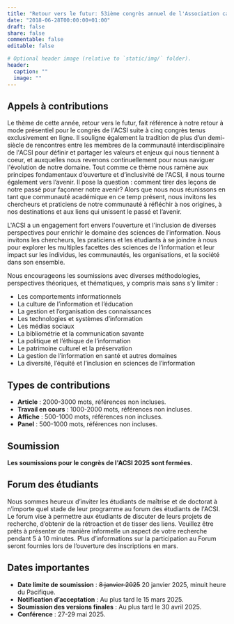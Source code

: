 ```yaml
---
title: "Retour vers le futur: 53ième congrès annuel de l'Association canadienne des sciences de l'information"
date: "2018-06-28T00:00:00+01:00"
draft: false
share: false
commentable: false
editable: false

# Optional header image (relative to `static/img/` folder).
header:
  caption: ""
  image: ""
---
```



## Appels à contributions

Le thème de cette année, retour vers le futur, fait référence à notre retour à mode présentiel pour le congrès de l'ACSI suite à cinq congrès tenus exclusivement en ligne. Il souligne également la tradition de plus d’un demi-siècle de rencontres entre les membres de la communauté interdisciplinaire de l'ACSI pour définir et partager les valeurs et enjeux qui nous tiennent à coeur, et auxquelles nous revenons continuellement pour nous naviguer l'évolution de notre domaine. Tout comme ce thème nous ramène aux principes fondamentaux d’ouverture et d’inclusivité de l'ACSI, il nous tourne également vers l’avenir. Il pose la question : comment tirer des leçons de notre passé pour façonner notre avenir? Alors que nous nous réunissons en tant que communauté académique en ce temp présent, nous invitons les chercheurs et praticiens de notre communauté à réfléchir à nos origines, à nos destinations et aux liens qui unissent le passé et l’avenir.

L'ACSI a un engagement fort envers l'ouverture et l'inclusion de diverses perspectives pour enrichir le domaine des sciences de l’information. Nous invitons les chercheurs, les praticiens et les étudiants à se joindre à nous pour explorer les multiples facettes des sciences de l’information et leur impact sur les individus, les communautés, les organisations, et la société dans son ensemble. 

Nous encourageons les soumissions avec diverses méthodologies, perspectives théoriques, et thématiques, y compris mais sans s’y limiter :

- Les comportements informationnels
- La culture de l’information et l’éducation
- La gestion et l’organisation des connaissances
- Les technologies et systèmes d’information
- Les médias sociaux
- La bibliométrie et la communication savante
- La politique et l’éthique de l’information
- Le patrimoine culturel et la préservation
- La gestion de l’information en santé et autres domaines
- La diversité, l’équité et l’inclusion en sciences de l’information


## Types de contributions

- <strong>Article</strong> : 2000-3000 mots, références non incluses.
- <strong>Travail en cours</strong> : 1000-2000 mots, références non incluses.
- <strong>Affiche</strong> : 500-1000 mots, références non incluses.
- <strong>Panel</strong> : 500-1000 mots, références non incluses.

## Soumission

<strong>Les soumissions pour le congrès de l'ACSI 2025 sont fermées.</strong>

## Forum des étudiants

Nous sommes heureux d’inviter les étudiants de maîtrise et de doctorat à n’importe quel stade de leur programme au forum des étudiants de l'ACSI. Le forum vise à permettre aux étudiants de discuter de leurs projets de recherche, d’obtenir de la rétroaction et de tisser des liens. Veuillez être prêts à présenter de manière informelle un aspect de votre recherche pendant 5 à 10 minutes. Plus d’informations sur la participation au Forum seront fournies lors de l’ouverture des inscriptions en mars.

## Dates importantes 

- <strong>Date limite de soumission</strong> : ~~8 janvier 2025~~ 20 janvier 2025, minuit heure du Pacifique.
- <strong>Notification d’acceptation</strong> : Au plus tard le 15 mars 2025.
- <strong>Soumission des versions finales</strong> : Au plus tard le 30 avril 2025.
- <strong>Conférence</strong> : 27-29 mai 2025.